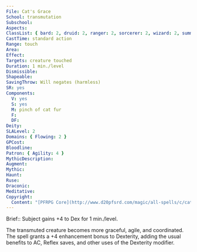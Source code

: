 ```yaml
---
File: Cat's Grace
School: transmutation
Subschool: 
Aspects: 
ClassList: { bard: 2, druid: 2, ranger: 2, sorcerer: 2, wizard: 2, summoner: 2, unchained summoner: 2, alchemist: 2, magus: 2, bloodrager: 2, psychic: 2, mesmerist: 2, medium: 2 }
CastTime: standard action
Range: touch
Area: 
Effect: 
Targets: creature touched
Duration: 1 min./level
Dismissible: 
Shapeable: 
SavingThrow: Will negates (harmless)
SR: yes
Components:
  V: yes
  S: yes
  M: pinch of cat fur
  F: 
  DF: 
Deity: 
SLALevel: 2
Domains: { Flowing: 2 }
GPCost: 
Bloodline: 
Patron: { Agility: 4 }
MythicDescription: 
Augment: 
Mythic: 
Haunt: 
Ruse: 
Draconic: 
Meditative: 
Copyright:
  Content: "[PFRPG Core](http://www.d20pfsrd.com/magic/all-spells/c/cat-s-grace)"
---
```

Brief:: Subject gains +4 to Dex for 1 min./level.

The transmuted creature becomes more graceful, agile, and coordinated. The spell grants a +4 enhancement bonus to Dexterity, adding the usual benefits to AC, Reflex saves, and other uses of the Dexterity modifier.

